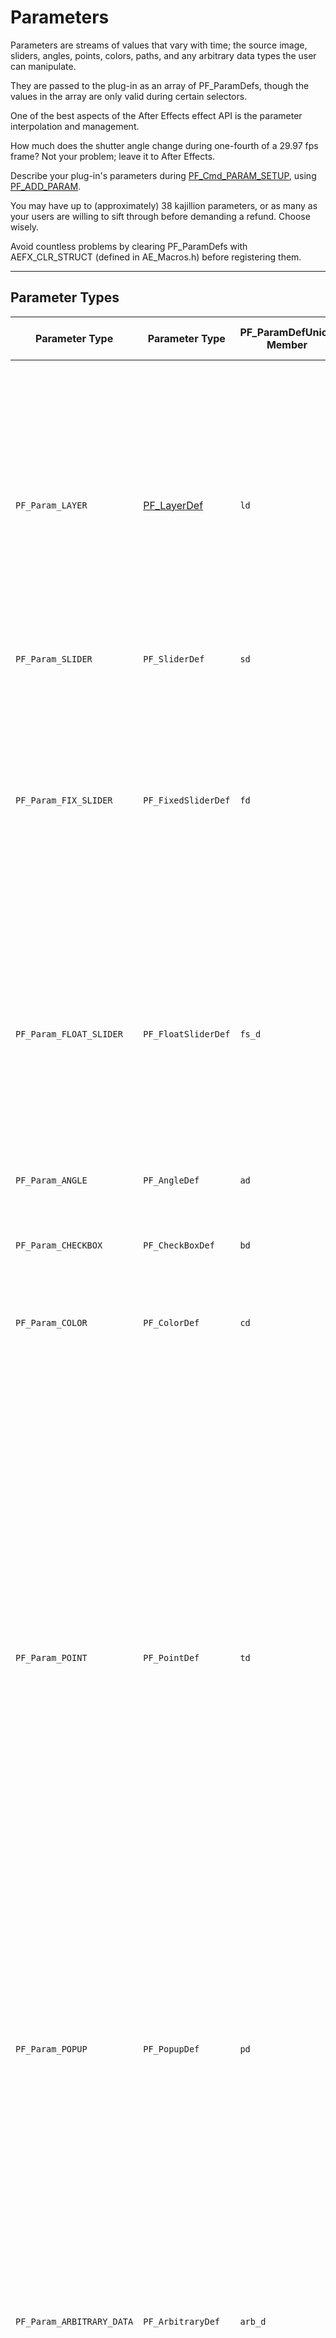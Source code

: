 # Parameters

Parameters are streams of values that vary with time; the source image, sliders, angles, points, colors, paths, and any arbitrary data types the user can manipulate.

They are passed to the plug-in as an array of PF_ParamDefs, though the values in the array are only valid during certain selectors.

One of the best aspects of the After Effects effect API is the parameter interpolation and management.

How much does the shutter angle change during one-fourth of a 29.97 fps frame? Not your problem; leave it to After Effects.

Describe your plug-in's parameters during [PF_Cmd_PARAM_SETUP](command-selectors.md#global-selectors), using [PF_ADD_PARAM](../effect-details/interaction-callback-functions.md#interaction-callbacks).

You may have up to (approximately) 38 kajillion parameters, or as many as your users are willing to sift through before demanding a refund. Choose wisely.

Avoid countless problems by clearing PF_ParamDefs with AEFX_CLR_STRUCT (defined in AE_Macros.h) before registering them.

---

## Parameter Types

| Parameter Type                              | Parameter Type                                            | PF_ParamDefUnion Member   | Param Value Data Type   | Description                                                                                                                                                                                                                                                                                                                                                                                                                                                                                                                                                                                                                                                                                                                                                                                                                                                                                                                                                                                                                                                                                                                                                                 |
|-------------------------------------------------|---------------------------------------------------------------|-------------------------------|-----------------------------|---------------------------------------------------------------------------------------------------------------------------------------------------------------------------------------------------------------------------------------------------------------------------------------------------------------------------------------------------------------------------------------------------------------------------------------------------------------------------------------------------------------------------------------------------------------------------------------------------------------------------------------------------------------------------------------------------------------------------------------------------------------------------------------------------------------------------------------------------------------------------------------------------------------------------------------------------------------------------------------------------------------------------------------------------------------------------------------------------------------------------------------------------------------------------------|
| `PF_Param_LAYER`                                | [PF_LayerDef](PF_EffectWorld.md) | `ld`                          | `A_long`                    | Image and audio layers in the composition. All effects automatically have at least 1 layer parameter, param[0], the layer to which they are applied.<br/><br/>When used as effect parameters, these appear as a pull-down menu with which the user selects a layer within the current composition.<br/><br/>The pull-down menu contents are generated by After Effects.<br/><br/>NOTE: This is a reference to a layer which contains pixels and audio samples, not actual pixels and audio samples.                                                                                                                                                                                                                                                                                                                                                                                                                                                                                                                                                                                                                                                                             |
| `PF_Param_SLIDER`                               | `PF_SliderDef`                                                | `sd`                          | `long`                      | No longer used.                                                                                                                                                                                                                                                                                                                                                                                                                                                                                                                                                                                                                                                                                                                                                                                                                                                                                                                                                                                                                                                                                                                                                                 |
| `PF_Param_FIX_SLIDER`                           | `PF_FixedSliderDef`                                           | `fd`                          | `PF_Fixed`                  | Deprecated. For many years, we promoted fixed sliders. We now recommend `PF_Param_FLOAT_SLIDERs`.<br/><br/>The additional precision helps in many situations, and isn't as expensive as it once was. Plus, we're just tired of low byte / high byte silliness.<br/><br/>`FIX_SLIDERs` provide higher precision than `PF_Param_SLIDER`. Specify the UI decimal places independently.<br/>Ignore the low word of the `PF_Fixed` to get integral results.                                                                                                                                                                                                                                                                                                                                                                                                                                                                                                                                                                                                                                                                                                                          |
| `PF_Param_FLOAT_SLIDER`                         | `PF_FloatSliderDef`                                           | `fs_d`                        | `PF_FPLong`                 | Sliders represent numerical values. `FLOAT_SLIDERs` contain values for phase, precision, and curve tolerance for use by audio filters.<br/><br/>Specify a minimum and maximum value, and the user can move a slider or types a number to specify the setting.<br/><br/>`PF_Param_FLOAT_SLIDERs` also respond to slider flags discussed in [Audio Filters](../audio/audio-considerations.md#audio-considerations).                                                                                                                                                                                                                                                                                                                                                                                                                                                                                                                                                                                                                                                                                                                                                         |
| `PF_Param_ANGLE`                                | `PF_AngleDef`                                                 | `ad`                          | `PF_Fixed`                  | Angles in (fixed point) degrees, accurate to small fractions of a degree.<br/><br/>Users can specify multiple revolutions, resulting in values greater than 360.                                                                                                                                                                                                                                                                                                                                                                                                                                                                                                                                                                                                                                                                                                                                                                                                                                                                                                                                                                                                                |
| `PF_Param_CHECKBOX`                             | `PF_CheckBoxDef`                                              | `bd`                          | `PF_Boolean`                | `PF_ParamFlag_CANNOT_INTERP` is forced on for all checkboxes.                                                                                                                                                                                                                                                                                                                                                                                                                                                                                                                                                                                                                                                                                                                                                                                                                                                                                                                                                                                                                                                                                                                   |
| `PF_Param_COLOR`                                | `PF_ColorDef`                                                 | `cd`                          | `PF_Pixel`                  | RGB value (alpha is not used) that the user can choose either with the standard color picker or with an eye dropper tool.<br/><br/>For floating point accuracy, use [PF_ColorParamSuite1](../effect-details/parameters-floating-point-values.md#pf_colorparamsuite1) to retrieve the values.                                                                                                                                                                                                                                                                                                                                                                                                                                                                                                                                                                                                                                                                                                                                                                                                                                     |
| `PF_Param_POINT`                                | `PF_PointDef`                                                 | `td`                          | `PF_Fixed`                  | A two-dimensional point. The point provides x and y values in destination layer space.<br/><br/>The origin of the layer is the upper-left hand corner, with x increasing to the right, y increasing down.<br/><br/>Starting in CS5.5, for floating point accuracy, use [PF_PointParamSuite1](../effect-details/parameters-floating-point-values.md#pf_pointparamsuite1) to retrieve the values.<br/><br/>Dusty history lesson to follow: Prior to API specification version 12.1 (After Effects 4.0),<br/>the default value for the point was between 0 and 100 in fixed point with the radix point at bit 16 (i.e. standard fixed point).<br/><br/>Specifying (50,50) in fixed point yields the center of the image. The value you are returned for a point control is in absolute pixels with some number of bits of fixed point accuracy.<br/><br/>Thus, if you gave (50,50) as the default position and the user applied the effect to a 640 by 480 layer, the default value you would be sent would be (320, 240) in Fixed point.<br/><br/>Plug-ins which specify API versions before 12.1 will still get the old behavior. |
| `PF_Param_POPUP`                                | `PF_PopupDef`                                                 | `pd`                          | `A_long`                    | List of choices. Build a string in namesptr containing a list of (read-only) pop-up entries ("Entry1 / Entry2 / Entry3").<br/><br/>After Effects copies the data and creates a pop-up menu.<br/><br/>These entries cannot be modified once the parameter is added.<br/><br/>An entry of "(-" will result in a separator being drawn between previous and subsequent entries.                                                                                                                                                                                                                                                                                                                                                                                                                                                                                                                                                                                                                                                                                                                                                                                                    |
| `PF_Param_ARBITRARY_DATA`                       | `PF_ArbitraryDef`                                             | `arb_d`                       | `???`                       | Custom data type.<br/><br/>[Arbitrary Data Parameters](../effect-details/arbitrary-data-parameters.md) contain an ID (you can use more than one custom data type in a given effect),<br/>a default value (so After Effects knows what your data type should start as), and a handle to your actual parameter.<br/><br/>In AE, must specify either `PF_PUI_TOPIC` / `PF_PUI_CONTROL` or `PF_PUI_NO_ECW`.<br/><br/>In PPro 8.0 and later, it's okay to set none of those flags, which allows you to<br/>see the parameter's keyframe track on the right side of Effect Controls without creating a custom control.                                                                                                                                                                                                                                                                                                                                                                                                                                                                                                                       |
| `PF_Param_PATH`                                 | `PF_PathDef`                                                  | `path_d`                      | `PF_PathID`                 | Path parameters are references to masks applied to the same layer as the effect.<br/><br/>Path parameter data cannot be accessed directly; use [PF_PathQuerySuite1](../effect-details/working-with-paths.md#pf_pathquerysuite1) and [PF_PathDataSuite](../effect-details/working-with-paths.md#pf_pathdatasuite) to manage and inquire about paths.<br/><br/>`PF_PathDef.path_id` contains the index of the mask selected by the user.<br/><br/>A corresponding `AEGP_MaskRefH` can be obtained using `AEGP_GetLayerMaskByIndex` from [AEGP_MaskSuite6](../aegps/aegp-suites.md#aegp_masksuite6).                                                                                                                                                                                                                                                                                                                                                                                                                                                                                           |
| `PF_Param_GROUP_START`<br/>`PF_Param_GROUP_END` | (none)<br/>(none)                                             |                               |                             | Parameter groups (topics) organize parameters into sets.<br/><br/>Each group receives its own twirly and will be indented in the ECP relative to the neighboring parameters or groups.<br/><br/>One group can be nested within another.<br/><br/>Each twirly can be spun open or closed by the user, or programatically by the effect.<br/><br/>The effect may choose to have certain groups initialized with the twirly spun open, and others with the twirly spun closed.                                                                                                                                                                                                                                                                                                                                                                                                                                                                                                                                                                                                                                                                                                     |
| `PF_Param_BUTTON`                               | `PF_Button`                                                   | `button_d`                    | (no value)                  | A simple push button. Use [Parameter Supervision](../effect-details/parameter-supervision.md) to detect when the button is pressed.<br/><br/>New in CS5.5 to After Effects.                                                                                                                                                                                                                                                                                                                                                                                                                                                                                                                                                                                                                                                                                                                                                                                                                                                                                                                                                                 |
| `PF_Param_POINT_3D`                             | `PF_Point3D`                                                  | `point3d_d`                   | `PF_FpLong (3)`             | A three-dimensional point.<br/><br/>New in CS5.5. Unsupported in Premiere Pro.                                                                                                                                                                                                                                                                                                                                                                                                                                                                                                                                                                                                                                                                                                                                                                                                                                                                                                                                                                                                                                                                                                  |

---

## Slider Range Issues?

If your slider seems disabled but not grayed out, check the valid_min, slider_min, valid_max and slider_max fields. Is the param a `PF_Param_FIX_SLIDER`? If so, did you convert your mins and maxs to reasonable fixed values? If you're using the macros provided in AE_Macros.h, they're expecting to receive ints; passing fixed point values won't work.

---

## Point Parameter Origin

After Effects modifies any point parameter to account for origin offset, introduced by "upstream" effects that modify the output dimensions. Even if the ECP UI indicates the value of the point parameter is (0,0), the offset has already been factored in.
